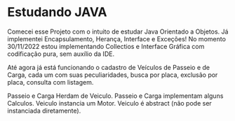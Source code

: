 # Estudando JAVA

  Comecei esse Projeto com o intuito de estudar Java Orientado a Objetos.
  Já implementei Encapsulamento, Herança, Interface e Exceções!
  No momento 30/11/2022 estou implementando Collectios e Interface Gráfica com codificação pura, sem auxílio da IDE.

  Até agora já está funcionando o cadastro de Veículos de Passeio e de Carga, cada um com suas peculiaridades, busca por placa, exclusão por placa, consulta com listagem.

Passeio e Carga Herdam de Veiculo.
Passeio e Carga implementam alguns Calculos.
Veiculo instancia um Motor.
Veiculo é abstract (não pode ser instanciada diretamente).


